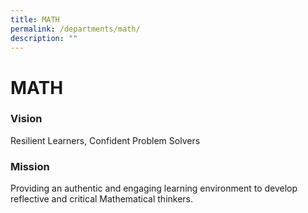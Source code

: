 ```yaml
---
title: MATH
permalink: /departments/math/
description: ""
---
```

# MATH

### Vision

Resilient Learners, Confident Problem Solvers

### Mission

Providing an authentic and engaging learning environment to develop reflective and critical Mathematical thinkers.